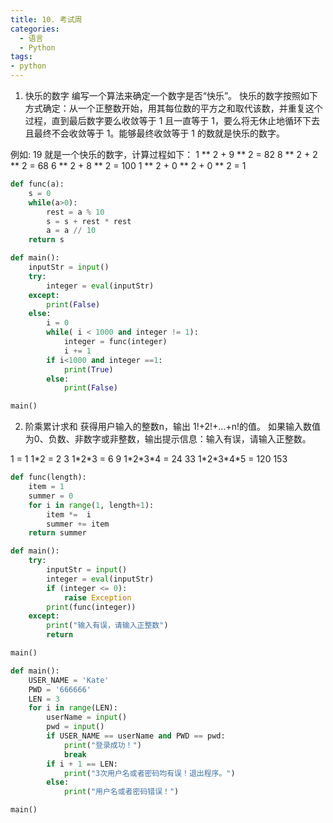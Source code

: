 ```yaml
---
title: 10. 考试周
categories:
  - 语言
  - Python
tags:
- python
---
```


1. 快乐的数字
编写一个算法来确定一个数字是否“快乐”。 快乐的数字按照如下方式确定：从一个正整数开始，用其每位数的平方之和取代该数，并重复这个过程，直到最后数字要么收敛等于 1 且一直等于 1，要么将无休止地循环下去且最终不会收敛等于 1。能够最终收敛等于 1 的数就是快乐的数字。

例如: 19 就是一个快乐的数字，计算过程如下：
1 ** 2 + 9 ** 2 = 82
8 ** 2 + 2 ** 2 = 68
6 ** 2 + 8 ** 2 = 100
1 ** 2 + 0 ** 2 + 0 ** 2 = 1

```py
def func(a):
    s = 0
    while(a>0):
        rest = a % 10
        s = s + rest * rest
        a = a // 10
    return s

def main():
    inputStr = input()
    try:
        integer = eval(inputStr)
    except:
        print(False)
    else:
        i = 0
        while( i < 1000 and integer != 1):
            integer = func(integer)
            i += 1
        if i<1000 and integer ==1:
            print(True)
        else:
            print(False)

main()
```

2. 阶乘累计求和
获得用户输入的整数n，输出 1!+2!+…+n!的值。 如果输入数值为0、负数、非数字或非整数，输出提示信息：输入有误，请输入正整数。

1 = 1
1\*2 = 2     3
1\*2\*3 = 6     9
1\*2\*3\*4 = 24    33
1\*2\*3\*4\*5 = 120    153

```py
def func(length):
    item = 1
    summer = 0
    for i in range(1, length+1):
        item *=  i
        summer += item
    return summer

def main():
    try:
        inputStr = input()
        integer = eval(inputStr)
        if (integer <= 0):
            raise Exception
        print(func(integer))
    except:
        print("输入有误，请输入正整数")
        return

main()
```

```py
def main():
    USER_NAME = 'Kate'
    PWD = '666666'
    LEN = 3
    for i in range(LEN):
        userName = input()
        pwd = input()
        if USER_NAME == userName and PWD == pwd:
            print("登录成功！")
            break
        if i + 1 == LEN:
            print("3次用户名或者密码均有误！退出程序。")
        else:
            print("用户名或者密码错误！")

main()
```
